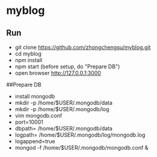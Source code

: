 # myblog
## Run
* git clone https://github.com/zhongchengsu/myblog.git
* cd myblog
* npm install
* npm start (before setup, do "Prepare DB")
* open browser http://127.0.0.1:3000

##Prepare DB
* install mongodb
* mkdir -p /home/$USER/.mongodb/data
* mkdir -p /home/$USER/.mongodb/log
* vim mongodb.conf
 * port=10001
 * dbpath= /home/$USER/.mongodb/data
 * logpath= /home/$USER/.mongodb/log/mongodb.log
 * logappend=true
* mongod -f /home/$USER/.mongodb/mongodb.conf &



